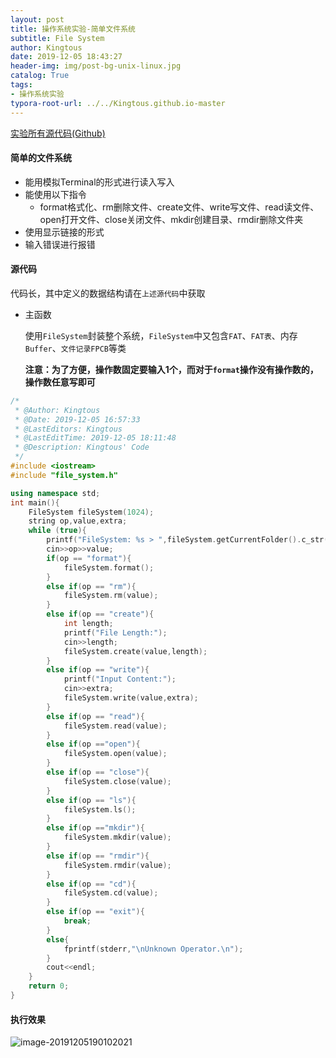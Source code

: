 ```yaml
---
layout: post
title: 操作系统实验-简单文件系统
subtitle: File System
author: Kingtous
date: 2019-12-05 18:43:27
header-img: img/post-bg-unix-linux.jpg
catalog: True
tags:
- 操作系统实验
typora-root-url: ../../Kingtous.github.io-master
---
```


[实验所有源代码(Github)](https://github.com/Kingtous/os_exp)

#### 简单的文件系统

- 能用模拟Terminal的形式进行读入写入
- 能使用以下指令
    - format格式化、rm删除文件、create文件、write写文件、read读文件、open打开文件、close关闭文件、mkdir创建目录、rmdir删除文件夹
- 使用显示链接的形式
- 输入错误进行报错

#### 源代码

代码长，其中定义的数据结构请在`上述源代码`中获取

- 主函数

    使用`FileSystem`封装整个系统，`FileSystem`中又包含`FAT`、`FAT表`、内存`Buffer`、`文件记录FPCB`等类

    **注意：为了方便，操作数固定要输入1个，而对于`format`操作没有操作数的，操作数任意写即可**

```c++
/*
 * @Author: Kingtous
 * @Date: 2019-12-05 16:57:33
 * @LastEditors: Kingtous
 * @LastEditTime: 2019-12-05 18:11:48
 * @Description: Kingtous' Code
 */
#include <iostream>
#include "file_system.h"

using namespace std;
int main(){
    FileSystem fileSystem(1024);
    string op,value,extra;
    while (true){
        printf("FileSystem: %s > ",fileSystem.getCurrentFolder().c_str());
        cin>>op>>value;
        if(op == "format"){
            fileSystem.format();
        }
        else if(op == "rm"){
            fileSystem.rm(value);
        }
        else if(op == "create"){
            int length;
            printf("File Length:");
            cin>>length;
            fileSystem.create(value,length);
        }
        else if(op == "write"){
            printf("Input Content:");
            cin>>extra;
            fileSystem.write(value,extra);
        }
        else if(op == "read"){
            fileSystem.read(value);
        }
        else if(op =="open"){
            fileSystem.open(value);
        }
        else if(op == "close"){
            fileSystem.close(value);
        }
        else if(op == "ls"){
            fileSystem.ls();
        }
        else if(op =="mkdir"){
            fileSystem.mkdir(value);
        }
        else if(op == "rmdir"){
            fileSystem.rmdir(value);
        }
        else if(op == "cd"){
            fileSystem.cd(value);
        }
        else if(op == "exit"){
            break;
        }
        else{
            fprintf(stderr,"\nUnknown Operator.\n");
        }
        cout<<endl;
    }
    return 0;
}
```

#### 执行效果

![image-20191205190102021](/img/unsorted/image-20191205190102021.png)

